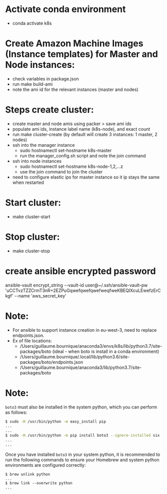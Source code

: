 # Activate conda environment
- conda activate k8s

# Create Amazon Machine Images (Instance templates) for Master and Node instances:
- check variables in package.json
- run make build-ami
- note the ami id for the relevant instances (master and nodes)

# Steps create cluster:
- create master and node amis using packer > save ami ids
- populate ami ids, instance label name (k8s-node), and exact count
- run make cluster-create (by default will create 3 instances: 1 master, 2 nodes)
- ssh into the manager instance
    - sudo hostnamectl set-hostname k8s-master
    - run the manager_config.sh script and note the join command
- ssh into node instances
    - sudo hostnamectl set-hostname k8s-node-1,2,...z
    - use the join command to join the cluster
- need to configure elastic ips for master instance so it ip stays the same when restarted


# Start cluster:
- make cluster-start

# Stop cluster:
- make cluster-stop




# create ansible encrypted password
ansible-vault encrypt_string --vault-id user@~/.ssh/ansible-vault-pw 'uCCTvzTZZCrmT3nR+2EZPuGqwefqwefqwefweqfweKBEQIXcuLEwefzErCkgf' --name 'aws_secret_key'

# Note:
- For ansible to support instance creation in eu-west-3, need to replace endpoints.json.
- Ex of file locations:
    - /Users/guillaume.bournique/anaconda3/envs/k8s/lib/python3.7/site-packages/boto (ideal - when boto is install in a conda environment)
    - /Users/guillaume.bournique/.local/lib/python3.6/site-packages/boto/endpoints.json
    - /Users/guillaume.bournique/anaconda3/lib/python3.7/site-packages/boto


# Note:
`boto3` must also be installed in the system python, which you can perform as follows:

```bash
$ sudo -H /usr/bin/python -m easy_install pip
...
...
$ sudo -H /usr/bin/python -m pip install boto3 --ignore-installed six
...
...
```
Once you have installed `boto3` in your system python, it is recommended to run the following commands to ensure your Homebrew and system python environments are configured correctly:

```
$ brew unlink python
...
$ brew link --overwrite python
...
```